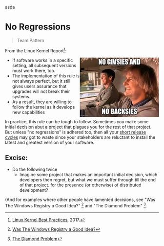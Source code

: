 asda

# No Regressions

> Team Pattern



From the Linux Kernel Report[^kernel]:

<img src="backsies.jpeg" align=right>

- If  software works in a specific setting, all subsequent versions
must work there, too. 
- The implementation of this rule is not always
perfect, but it still gives users assurance that upgrades will not break
their systems.
- As a result, they are willing to follow the kernel as it
develops new capabilities

In practice, this rule can be tough to follow. Sometimes you make some initial decision abut a project that plagues you for the rest of that project.
But  unless "no regressions" is adhered too, then all your [short release cycles](04releaseOften.md)
may got to waste since your stakeholders are reluctant to install the latest and greatest
version of your software.

## Excise:
- Do the following twice
  - Imagine some project that makes an important initial decision, which developers then regret,
    but what we must suffer through till the end of that project.
  for the presence (or otherwise) of distributed development?

(And for examples where other people have lamented decisions, see 
"Was The Windows Registry a Good Idea?" [^registry]
and "The Diamond Problem" [^diamond].


[^diamond]: [The Diamond Problem](https://en.wikipedia.org/wiki/Multiple_inheritance#The_diamond_problem)
[^kernel]: [Linux Kernel Best Practices](https://go.pardot.com/l/6342/2017-10-24/3xr3f2/6342/188781/Publication_LinuxKernelReport_2017.pdf), 2017.
[^registry]: [Was The Windows Registry a Good Idea?](https://blog.codinghorror.com/was-the-windows-registry-a-good-idea/)

